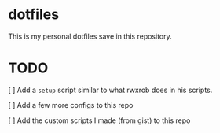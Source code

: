# dotfiles 

This is my personal dotfiles save in this repository.

# TODO

[ ] Add a `setup` script similar to what rwxrob does in his scripts.

[ ] Add a few more configs to this repo

[ ] Add the custom scripts I made (from gist) to this repo

